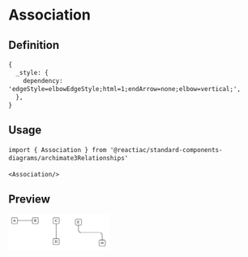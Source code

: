 # Association

## Definition

```
{
  _style: { 
    dependency: 'edgeStyle=elbowEdgeStyle;html=1;endArrow=none;elbow=vertical;',
  },
}
```

## Usage

```
import { Association } from '@reactiac/standard-components-diagrams/archimate3Relationships'

<Association/>
```

## Preview

<img src="./association.png" width="200"/>
